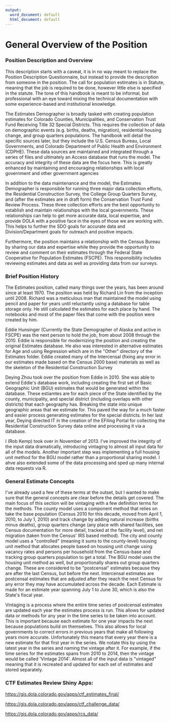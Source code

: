 ```yaml
---
output:
  word_document: default
  html_document: default
---
```

# General Overview of the Position

### Position Description and Overview
This description starts with a caveat, it is in no way meant to replace the Position Description Questionnaire, but instead to provide the description from someone in the position.  The call for population estimates is in Statute, meaning that the job is required to be done, however little else is specified in the statute. The tone of this handbook is meant to be informal, but professional with an eye toward mixing the technical documentation with some experience-based and institutional knowledge.  

The Estimates Demographer is broadly tasked with creating population estimates for Colorado Counties, Municipalities, and Conservation Trust Fund Receiving Title 32 Special Districts.  This requires the collection of data on demographic events (e.g. births, deaths, migration), residential housing change, and group quarters populations.  The handbook will detail the specific sources later, but they include the U.S. Census Bureau, Local Governments, and Colorado Department of Public Health and Environment (CDPHE). These data sources are maintained and integrated through a series of files and ultimately an Access database that runs the model.  The accuracy and integrity of these data are the focus here.  This is greatly enhanced by maintaining and encouraging relationships with local government and other government agencies

In addition to the data maintenance and the model, the Estimates Demographer is responsible for running three major data collection efforts, the Residential Construction Survey, the College Group Quarters Survey, and (after the estimates are in draft form) the Conservation Trust Fund Review Process. These three collection efforts are the best opportunity to establish and maintain relationships with the local governments.  These relationships can help to get more accurate data, local expertise, and provide DOLA with a positive face in the eyes of those we are working with.  This helps to further the SDO goals for accurate data and Division/Department goals for outreach and positive impacts.  

Furthermore, the position maintains a relationship with the Census Bureau by sharing our data and expertise while they provide the opportunity to review and comment on their estimates through the Federal State Cooperative for Population Estimates (FSCPE).  This responsibility includes reviewing estimates and data as well as providing data from our surveys.

### Brief Position History

The Estimates position, called many things over the years, has been around since at least 1970.  The position was held by Richard Lin from the inception until 2008.  Richard was a meticulous man that maintained the model using pencil and paper for years until reluctantly using a database for table storage only.  He still calculated the estimates for each place by hand.  The notebooks and most of the paper files that come with the position were created by him.


Eddie Hunsinger (Currently the State Demographer of Alaska and active in FSCPE) was the next person to hold the job, from about 2008 through the 2010.  Eddie is responsible for modernizing the position and creating the original Estimates database.  He also was interested in alternative estimates for Age and using Regression which are in the "Other" directory of the Estimates folder. Eddie created many of the Intercensal (fixing any error in our estimates made based on the Census 2000 base) materials as well as the skeleton of the Residential Construction Survey

Deying Zhou took over the position from Eddie in 2010.  She was able to extend Eddie's database work, including creating the first set of Basic Geographic Unit (BGU) estimates that would be generated within the database. These estiamtes are for each piece of the State identified by the county, municipality, and special district (including overlaps with other districts) that each geography has.  Breaking the state into unique geographic areas that we estimate for. This paved the way for a much faster and easier process generating estimates for the special districts.  In her last year, Deying directed IT in the creation of the EFiling Portal for collecting the Residential Construction Survey data online and processing it via a database.

I (Rob Kemp) took over in November of 2013.  I've improved the integrity of the input data dramatically, introducing vintaging to almost all input data for all of the models.  Another important step was implementing a full housing unit method for the BGU model rather than a proportional sharing model.  I ahve also extended some of the data processing and sped up many internal data requests via R.  

### General Estimate Concepts

I've already used a few of these terms at the outset, but I wanted to make sure that the general concepts are clear before the details get covered.  The main focus of this section will be vintaging with a few definition terms for the methods.  The county model uses a component method that relies on take the base population (Census 2010 for this decade, moved from April 1, 2010, to July 1, 2010) and track change by adding natural increase (births minus deaths), group quarters change (any place with shared facilities, see Census documentation for more detail, tracked at the facility level), and net migration (taken from the Census' IRS based method).  The city and county model uses a "controlled" (meaning it sums to the county-level) housing unit method that allocates people based on housing unit change using vacancy rates and persons per household from the Census-base and tracking group quarters population to get a total.  The BGU model uses the housing unit method as well, but proportionally shares out group quarters change.  These are considered to be "postcensal" estimates because they are after the last Census, but before the next.  Intercensal estimates are postcensal estimates that are adjusted after they reach the next Census for any error they may have accumulated across the decade. Each Estimate is made for an estimate year spanning July 1 to June 30, which is also the State's fiscal year.

Vintaging is a process where the entire time series of postcensal estimates are updated each year the estimates process is run. This allows for updated data or methods for any year in the time series to be taken into account.  This is important because each estimate for one year impacts the next because populations build on themselves.  This also allows for local governments to correct errors in previous years that make all following years more accurate.  Unfortunately this means that every year there is a new estimate for that first year in the series.  We notate this by using the latest year in the series and naming the vintage after it.  For example, if the time series for the estimates spans from 2010 to 2014, then the vintage would be called 'Vintage 2014'.  Almost all of the input data is "vintaged" meaning that it is recreated and updated for each set of estimates and stored separately.



### CTF Estimates Review Shiny Apps:



https://gis.dola.colorado.gov/apps/ctf_estimates_final/

https://gis.dola.colorado.gov/apps/ctf_challenge_data/

https://gis.dola.colorado.gov/apps/rcs_data/